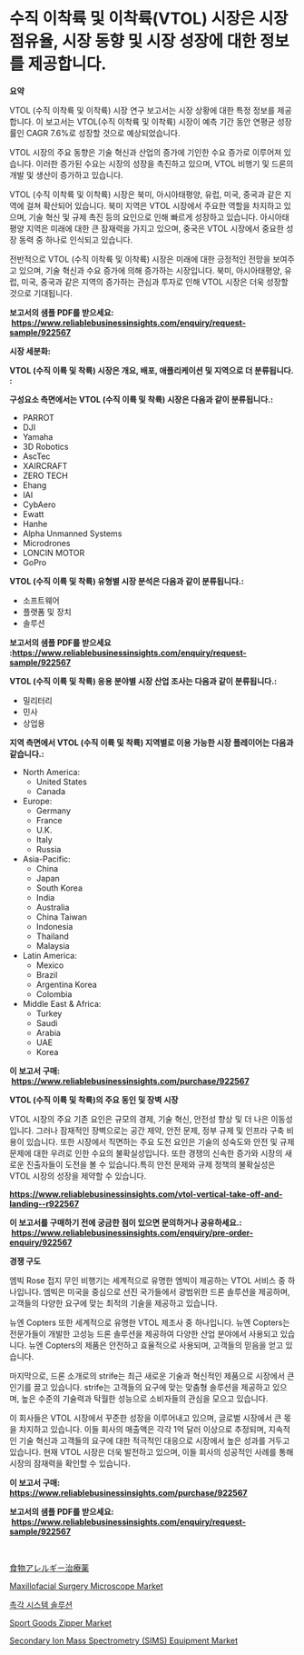 <p><h1>수직 이착륙 및 이착륙(VTOL) 시장은 시장 점유율, 시장 동향 및 시장 성장에 대한 정보를 제공합니다.</h1></p><p><strong>요약</strong></p>
<p><p>VTOL (수직 이착륙 및 이착륙) 시장 연구 보고서는 시장 상황에 대한 특정 정보를 제공합니다. 이 보고서는 VTOL(수직 이착륙 및 이착륙) 시장이 예측 기간 동안 연평균 성장률인 CAGR 7.6%로 성장할 것으로 예상되었습니다.</p><p>VTOL 시장의 주요 동향은 기술 혁신과 산업의 증가에 기인한 수요 증가로 이루어져 있습니다. 이러한 증가된 수요는 시장의 성장을 촉진하고 있으며, VTOL 비행기 및 드론의 개발 및 생산이 증가하고 있습니다.</p><p>VTOL (수직 이착륙 및 이착륙) 시장은 북미, 아시아태평양, 유럽, 미국, 중국과 같은 지역에 걸쳐 확산되어 있습니다. 북미 지역은 VTOL 시장에서 주요한 역할을 차지하고 있으며, 기술 혁신 및 규제 촉진 등의 요인으로 인해 빠르게 성장하고 있습니다. 아시아태평양 지역은 미래에 대한 큰 잠재력을 가지고 있으며, 중국은 VTOL 시장에서 중요한 성장 동력 중 하나로 인식되고 있습니다.</p><p>전반적으로 VTOL (수직 이착륙 및 이착륙) 시장은 미래에 대한 긍정적인 전망을 보여주고 있으며, 기술 혁신과 수요 증가에 의해 증가하는 시장입니다. 북미, 아시아태평양, 유럽, 미국, 중국과 같은 지역의 증가하는 관심과 투자로 인해 VTOL 시장은 더욱 성장할 것으로 기대됩니다.</p></p>
<p><strong>보고서의 샘플 PDF를 받으세요: &nbsp;<a href="https://www.reliablebusinessinsights.com/enquiry/request-sample/922567">https://www.reliablebusinessinsights.com/enquiry/request-sample/922567</a></strong></p>
<p><strong>시장 세분화:</strong></p>
<p><strong> VTOL (수직 이륙 및 착륙) 시장은 개요, 배포, 애플리케이션 및 지역으로 더 분류됩니다. :</strong></p>
<p><strong>구성요소 측면에서는 VTOL (수직 이륙 및 착륙) 시장은 다음과 같이 분류됩니다.:</strong></p>
<p><ul><li>PARROT</li><li>DJI</li><li>Yamaha</li><li>3D Robotics</li><li>AscTec</li><li>XAIRCRAFT</li><li>ZERO TECH</li><li>Ehang</li><li>IAI</li><li>CybAero</li><li>Ewatt</li><li>Hanhe</li><li>Alpha Unmanned Systems</li><li>Microdrones</li><li>LONCIN MOTOR</li><li>GoPro</li></ul></p>
<p><strong> VTOL (수직 이륙 및 착륙) 유형별 시장 분석은 다음과 같이 분류됩니다.:</strong></p>
<p><ul><li>소프트웨어</li><li>플랫폼 및 장치</li><li>솔루션</li></ul></p>
<p><strong>보고서의 샘플 PDF를 받으세요 :<a href="https://www.reliablebusinessinsights.com/enquiry/request-sample/922567">https://www.reliablebusinessinsights.com/enquiry/request-sample/922567</a></strong></p>
<p><strong> VTOL (수직 이륙 및 착륙) 응용 분야별 시장 산업 조사는 다음과 같이 분류됩니다.:</strong></p>
<p><ul><li>밀리터리</li><li>민사</li><li>상업용</li></ul></p>
<p><strong>지역 측면에서 VTOL (수직 이륙 및 착륙) 지역별로 이용 가능한 시장 플레이어는 다음과 같습니다.:</strong></p>
<p><ul>
    <li>
        North America:
        <ul>
            <li>United States</li>
            <li>Canada</li>
        </ul>
    </li>
    <li>
        Europe:
        <ul>
            <li>Germany</li>
            <li>France</li>
            <li>U.K.</li>
            <li>Italy</li>
            <li>Russia</li>
        </ul>
    </li>
    <li>
        Asia-Pacific:
        <ul>
            <li>China</li>
            <li>Japan</li>
            <li>South Korea</li>
            <li>India</li>
            <li>Australia</li>
            <li>China Taiwan</li>
            <li>Indonesia</li>
            <li>Thailand</li>
            <li>Malaysia</li>
        </ul>
    </li>
    <li>
        Latin America:
        <ul>
            <li>Mexico</li>
            <li>Brazil</li>
            <li>Argentina Korea</li>
            <li>Colombia</li>
        </ul>
    </li>
    <li>
        Middle East & Africa:
        <ul>
            <li>Turkey</li>
            <li>Saudi</li>
            <li>Arabia</li>
            <li>UAE</li>
            <li>Korea</li>
        </ul>
    </li>
    </ul></p>
<p><strong>이 보고서 구매: &nbsp;<a href="https://www.reliablebusinessinsights.com/purchase/922567">https://www.reliablebusinessinsights.com/purchase/922567</a></strong></p>
<p><strong>VTOL (수직 이륙 및 착륙)의 주요 동인 및 장벽 시장</strong></p>
<p><p>VTOL 시장의 주요 기존 요인은 규모의 경제, 기술 혁신, 안전성 향상 및 더 나은 이동성입니다. 그러나 잠재적인 장벽으로는 공간 제약, 안전 문제, 정부 규제 및 인프라 구축 비용이 있습니다. 또한 시장에서 직면하는 주요 도전 요인은 기술의 성숙도와 안전 및 규제 문제에 대한 우려로 인한 수요의 불확실성입니다. 또한 경쟁의 신속한 증가와 시장의 새로운 진출자들이 도전을 볼 수 있습니다.특히 안전 문제와 규제 정책의 불확실성은 VTOL 시장의 성장을 제약할 수 있습니다.</p></p>
<p><strong><a href="https://www.reliablebusinessinsights.com/vtol-vertical-take-off-and-landing--r922567">https://www.reliablebusinessinsights.com/vtol-vertical-take-off-and-landing--r922567</a></strong></p>
<p><strong>이 보고서를 구매하기 전에 궁금한 점이 있으면 문의하거나 공유하세요.: &nbsp;<a href="https://www.reliablebusinessinsights.com/enquiry/pre-order-enquiry/922567">https://www.reliablebusinessinsights.com/enquiry/pre-order-enquiry/922567</a></strong></p>
<p><strong>경쟁 구도</strong></p>
<p><p>엠빅 Rose 접지 무인 비행기는 세계적으로 유명한 엠빅이 제공하는 VTOL 서비스 중 하나입니다. 엠빅은 미국을 중심으로 선진 국가들에서 광범위한 드론 솔루션을 제공하며, 고객들의 다양한 요구에 맞는 최적의 기술을 제공하고 있습니다.</p><p>뉴엔 Copters 또한 세계적으로 유명한 VTOL 제조사 중 하나입니다. 뉴엔 Copters는 전문가들이 개발한 고성능 드론 솔루션을 제공하여 다양한 산업 분야에서 사용되고 있습니다. 뉴엔 Copters의 제품은 안전하고 효율적으로 사용되며, 고객들의 믿음을 얻고 있습니다.</p><p>마지막으로, 드론 소개로의 strife는 최근 새로운 기술과 혁신적인 제품으로 시장에서 큰 인기를 끌고 있습니다. strife는 고객들의 요구에 맞는 맞춤형 솔루션을 제공하고 있으며, 높은 수준의 기술력과 탁월한 성능으로 소비자들의 관심을 모으고 있습니다.</p><p>이 회사들은 VTOL 시장에서 꾸준한 성장을 이루어내고 있으며, 글로벌 시장에서 큰 몫을 차지하고 있습니다. 이들 회사의 매출액은 각각 1억 달러 이상으로 추정되며, 지속적인 기술 혁신과 고객들의 요구에 대한 적극적인 대응으로 시장에서 높은 성과를 거두고 있습니다. 현재 VTOL 시장은 더욱 발전하고 있으며, 이들 회사의 성공적인 사례를 통해 시장의 잠재력을 확인할 수 있습니다.</p></p>
<p><strong>이 보고서 구매: &nbsp; <a href="https://www.reliablebusinessinsights.com/purchase/922567">https://www.reliablebusinessinsights.com/purchase/922567</a></strong></p>
<p><strong>보고서의 샘플 PDF를 받으세요: &nbsp;<a href="https://www.reliablebusinessinsights.com/enquiry/request-sample/922567">https://www.reliablebusinessinsights.com/enquiry/request-sample/922567</a></strong><strong></strong></p>
<p>&nbsp;</p>
<p><p><a href="https://medium.com/@reyeshowell655/%E9%A3%9F%E7%89%A9%E3%82%A2%E3%83%AC%E3%83%AB%E3%82%AE%E3%83%BC%E6%B2%BB%E7%99%82%E8%96%AC%E3%81%AE%E5%B8%82%E5%A0%B4-%E7%A8%AE%E9%A1%9E-%E5%BF%9C%E7%94%A8-%E5%9C%B0%E7%90%86%E3%81%AB%E3%82%88%E3%82%8B%E5%8C%85%E6%8B%AC%E7%9A%84%E3%81%AA%E8%A9%95%E4%BE%A1-afb2f7bb70c7">食物アレルギー治療薬</a></p><p><a href="https://www.linkedin.com/pulse/maxillofacial-surgery-microscope-market-size-focuses-dynamics-dxyyf?trackingId=2u7LY7jR%2BCuUwfb%2BEllzLw%3D%3D">Maxillofacial Surgery Microscope Market</a></p><p><a href="https://github.com/rcabello548/Market-Research-Report-List-1/blob/main/943953080935.md">촉각 시스템 솔루션</a></p><p><a href="https://github.com/markusgodoy/Market-Research-Report-List-3/blob/main/sport-goods-zipper-market.md">Sport Goods Zipper Market</a></p><p><a href="https://www.linkedin.com/pulse/secondary-ion-mass-spectrometry-sims-equipment-market-analysis-cxcxf?trackingId=JRrACqWb5tyJQiSwM2Hkyw%3D%3D">Secondary Ion Mass Spectrometry (SIMS) Equipment Market</a></p></p>